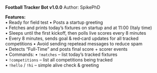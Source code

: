 **Football Tracker Bot v1.0.0**
Author: SpikePhD

**Features:**  
• Ready for field test
• Posts a startup greeting  
• Fetches and prints today’s fixtures on startup and at 11:00 (Italy time)  
• Sleeps until the first kickoff, then polls live scores every 8 minutes  
• Every 8 minutes, sends goal & red‐card updates for all tracked competitions
• Avoid sending repetead messages to reduce spam  
• Detects “Full-Time” and posts final score + scorer events  
• Commands:
  • `!matches` – list today’s tracked fixtures  
  • `!competitions` – list all competitions being tracked  
  • `!hello` / `!hi` – simple alive check & greeting  